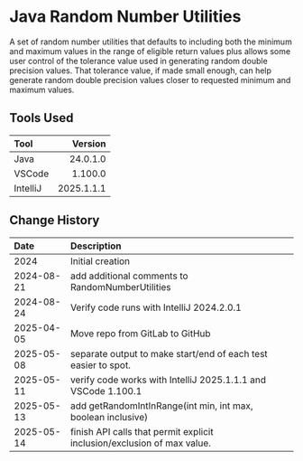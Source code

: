 # Java Random Number Utilities

A set of random number utilities that defaults to including both the minimum and maximum values 
in the range of eligible return values plus allows some user control of the tolerance value used in
generating random double precision values. 
That tolerance value, if made small enough, can help generate random double precision values closer to
requested minimum and maximum values.

## Tools Used

| Tool     |    Version |
|:---------|-----------:|
| Java     |   24.0.1.0 |
| VSCode   |    1.100.0 |
| IntelliJ | 2025.1.1.1 |

## Change History

| Date       | Description                                                             |
|:-----------|:------------------------------------------------------------------------|
| 2024       | Initial creation                                                        |
| 2024-08-21 | add additional comments to RandomNumberUtilities                        |
| 2024-08-24 | Verify code runs with IntelliJ 2024.2.0.1                               |
| 2025-04-05 | Move repo from GitLab to GitHub                                         |
| 2025-05-08 | separate output to make start/end of each test easier to spot.          |
| 2025-05-11 | verify code works with IntelliJ 2025.1.1.1 and VSCode 1.100.1           |
| 2025-05-13 | add getRandomIntInRange(int min, int max, boolean inclusive)            |
| 2025-05-14 | finish API calls that permit explicit inclusion/exclusion of max value. |
